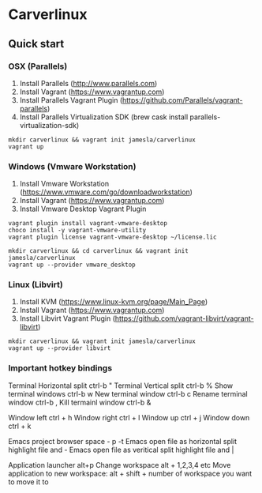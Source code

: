 # Carverlinux

## Quick start

### OSX (Parallels)

1. Install Parallels (http://www.parallels.com)
2. Install Vagrant (https://www.vagrantup.com)
2. Install Parallels Vagrant Plugin (https://github.com/Parallels/vagrant-parallels)
3. Install Parallels Virtualization SDK (brew cask install parallels-virtualization-sdk)

```
mkdir carverlinux && vagrant init jamesla/carverlinux
vagrant up
```

### Windows (Vmware Workstation)

1. Install Vmware Workstation (https://www.vmware.com/go/downloadworkstation)
2. Install Vagrant (https://www.vagrantup.com)
3. Install Vmware Desktop Vagrant Plugin
```
vagrant plugin install vagrant-vmware-desktop
choco install -y vagrant-vmware-utility
vagrant plugin license vagrant-vmware-desktop ~/license.lic
```

```
mkdir carverlinux && cd carverlinux && vagrant init jamesla/carverlinux
vagrant up --provider vmware_desktop

```

### Linux (Libvirt)

1. Install KVM (https://www.linux-kvm.org/page/Main_Page)
2. Install Vagrant (https://www.vagrantup.com)
3. Install Libvirt Vagrant Plugin (https://github.com/vagrant-libvirt/vagrant-libvirt)

```
mkdir carverlinux && vagrant init jamesla/carverlinux
vagrant up --provider libvirt
```

### Important hotkey bindings

Terminal Horizontal split ctrl-b "
Terminal Vertical split ctrl-b %
Show terminal windows ctrl-b w
New terminal window ctrl-b c
Rename terminal window ctrl-b ,
Kill termainl window ctrl-b &

Window left ctrl + h
Window right ctrl + l
Window up ctrl + j
Window down ctrl + k

Emacs project browser space - p -t
Emacs open file as horizontal split highlight file and -
Emacs open file as veritical split highlight file and |

Application launcher alt+p
Change workspace alt + 1,2,3,4 etc
Move application to new workspace: alt + shift + number of workspace you want to move it to
